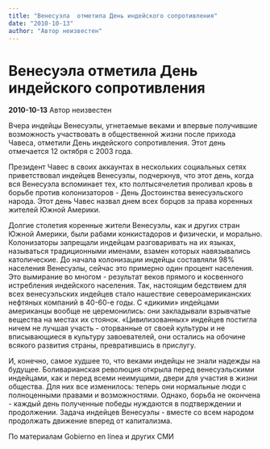 ```yaml
---
title: "Венесуэла  отметила День индейского сопротивления"
date: "2010-10-13"
author: "Автор неизвестен"
---
```


# Венесуэла  отметила День индейского сопротивления

**2010-10-13** Автор неизвестен

Вчера индейцы Венесуэлы, угнетаемые веками и впервые получившие возможность участвовать в общественной жизни после прихода Чавеса, отметили День индейского сопротивления. Этот день отмечается 12 октября с 2003 года.

Президент Чавес в своих аккаунтах в нескольких социальных сетях приветствовал индейцев Венесуэлы, подчеркнув, что этот день, когда вся Венесуэла вспоминает тех, кто полтысячелетия проливал кровь в борьбе против колонизаторов - День Достоинства венесуэльского народа. Этот день Чавес назвал днем всех борцов за права коренных жителей Южной Америки.

Долгие столетия коренные жители Венесуэлы, как и других стран Южной Америки, были рабами конкистадоров и физически, и морально. Колонизаторы запрещали индейцам разговаривать на их языках, называться традиционными именами, взамен которых навязывались католические. До начала колонизации индейцы составляли 98% населения Венесуэлы, сейчас это примерно один процент населения. Это вымирание во многом - результат веков прямого и косвенного истребления индейского населения. Так, настоящим бедствием для всех венесуэльских индейцев стало нашествие североамериканских нефтяных компаний в 40-60-е годы. С «дикими» индейцами американцы вообще не церемонились: они закладывали взрывчатые вещества на местах их стоянок. «Цивилизованных» индейцев постигла ничем не лучшая участь - оторванные от своей культуры и не вписывающиеся в культуру завоевателей, они остались на обочине всякого развития страны, превратившись в прислугу.

И, конечно, самое худшее то, что веками индейцы не знали надежды на будущее. Боливарианская революция открыла перед венесуэльскими индейцами, как и перед всеми неимущими, двери для участия в жизни общества. Для них все изменилось: теперь они нормальные люди с полноценными правами и возможностями. Однако, борьба не окончена - каждый день полученные победы нуждаются в подтверждении и продолжении. Задача индейцев Венесуэлы - вместе со всем народом продолжать движение вперед от капитализма.

По материалам Gobierno en línea и других СМИ